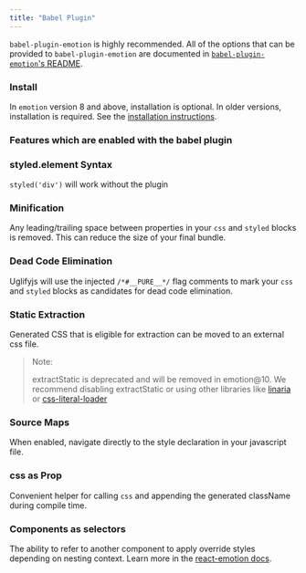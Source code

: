 ```yaml
---
title: "Babel Plugin"
---
```


`babel-plugin-emotion` is highly recommended. All of the options that can be provided to `babel-plugin-emotion` are documented in [`babel-plugin-emotion`'s README](https://github.com/emotion-js/emotion/tree/master/packages/babel-plugin-emotion).

### Install

In `emotion` version 8 and above, installation is optional. In older versions, installation is required. See the [installation instructions](/docs/install.md).

### Features which are enabled with the babel plugin

### styled.element Syntax

`styled('div')` will work without the plugin

### Minification

Any leading/trailing space between properties in your `css` and `styled` blocks is removed. This can reduce the size of your final bundle.

### Dead Code Elimination

Uglifyjs will use the injected `/*#__PURE__*/` flag comments to mark your `css` and `styled` blocks as candidates for dead code elimination.

### Static Extraction

Generated CSS that is eligible for extraction can be moved to an external css file.

> Note:
>
> extractStatic is deprecated and will be removed in emotion@10. We recommend disabling extractStatic or using other libraries like [linaria](https://github.com/callstack-io/linaria) or [css-literal-loader](https://github.com/4Catalyzer/css-literal-loader)

### Source Maps

When enabled, navigate directly to the style declaration in your javascript file.

### css as Prop

Convenient helper for calling `css` and appending the generated className during compile time.

### Components as selectors

The ability to refer to another component to apply override styles depending on nesting context. Learn more in the [react-emotion docs](/docs/styled.md#targeting-another-emotion-component).

